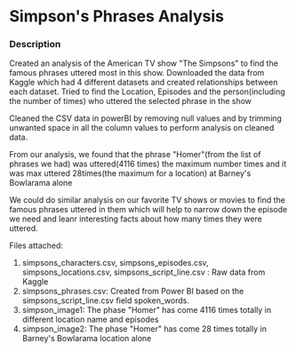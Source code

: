 # Simpson's Phrases Analysis

### Description
Created an analysis of the American TV show "The Simpsons" to find the famous phrases uttered most in this show.
Downloaded the data from Kaggle which had 4 different datasets and created relationships between each dataset.
Tried to find the Location, Episodes and the person(including the number of times) who uttered the selected phrase in the show

Cleaned the CSV data in powerBI  by removing null values and by trimming unwanted space
in all the column values to perform analysis on cleaned data.

From our analysis, we found that the phrase "Homer"(from the list of phrases we had) was uttered(4116 times) the maximum number times and it was max uttered 28times(the maximum for a location) at Barney's Bowlarama alone

We could do similar analysis on our favorite TV shows or movies to find the famous phrases uttered in them which will help to narrow down the episode we need and leanr interesting facts about how many times they were uttered.


Files attached:
1. simpsons_characters.csv, simpsons_episodes.csv, simpsons_locations.csv, simpsons_script_line.csv : Raw data from Kaggle
2. simpsons_phrases.csv: Created from Power BI based on the simpsons_script_line.csv field spoken_words.
3. simpson_image1: The phase "Homer" has come 4116 times totally in different location name and episodes 
4. simpson_image2: The phase "Homer" has come 28 times totally in Barney's Bowlarama location alone
